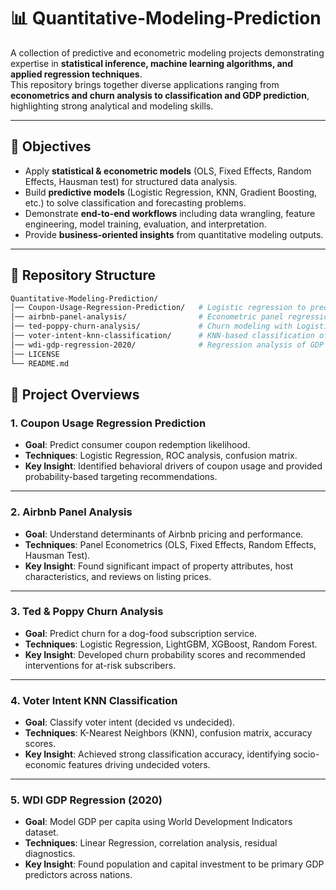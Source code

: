 # 📊 Quantitative-Modeling-Prediction  

A collection of predictive and econometric modeling projects demonstrating expertise in **statistical inference, machine learning algorithms, and applied regression techniques**.  
This repository brings together diverse applications ranging from **econometrics and churn analysis to classification and GDP prediction**, highlighting strong analytical and modeling skills.  

---

## 🔑 Objectives
- Apply **statistical & econometric models** (OLS, Fixed Effects, Random Effects, Hausman test) for structured data analysis.  
- Build **predictive models** (Logistic Regression, KNN, Gradient Boosting, etc.) to solve classification and forecasting problems.  
- Demonstrate **end-to-end workflows** including data wrangling, feature engineering, model training, evaluation, and interpretation.  
- Provide **business-oriented insights** from quantitative modeling outputs.  

---

## 📂 Repository Structure  

```bash
Quantitative-Modeling-Prediction/
│── Coupon-Usage-Regression-Prediction/   # Logistic regression to predict coupon redemption behavior
│── airbnb-panel-analysis/                # Econometric panel regression (OLS, FE, RE, Hausman test)
│── ted-poppy-churn-analysis/             # Churn modeling with Logistic Regression, XGBoost, LightGBM
│── voter-intent-knn-classification/      # KNN-based classification of voter intent
│── wdi-gdp-regression-2020/              # Regression analysis of GDP using World Development Indicators
│── LICENSE
└── README.md
```
## 📘 Project Overviews  

### 1. **Coupon Usage Regression Prediction**  
- **Goal**: Predict consumer coupon redemption likelihood.  
- **Techniques**: Logistic Regression, ROC analysis, confusion matrix.  
- **Key Insight**: Identified behavioral drivers of coupon usage and provided probability-based targeting recommendations.  

---

### 2. **Airbnb Panel Analysis**  
- **Goal**: Understand determinants of Airbnb pricing and performance.  
- **Techniques**: Panel Econometrics (OLS, Fixed Effects, Random Effects, Hausman Test).  
- **Key Insight**: Found significant impact of property attributes, host characteristics, and reviews on listing prices.  

---

### 3. **Ted & Poppy Churn Analysis**  
- **Goal**: Predict churn for a dog-food subscription service.  
- **Techniques**: Logistic Regression, LightGBM, XGBoost, Random Forest.  
- **Key Insight**: Developed churn probability scores and recommended interventions for at-risk subscribers.  

---

### 4. **Voter Intent KNN Classification**  
- **Goal**: Classify voter intent (decided vs undecided).  
- **Techniques**: K-Nearest Neighbors (KNN), confusion matrix, accuracy scores.  
- **Key Insight**: Achieved strong classification accuracy, identifying socio-economic features driving undecided voters.  

---

### 5. **WDI GDP Regression (2020)**  
- **Goal**: Model GDP per capita using World Development Indicators dataset.  
- **Techniques**: Linear Regression, correlation analysis, residual diagnostics.  
- **Key Insight**: Found population and capital investment to be primary GDP predictors across nations.  

